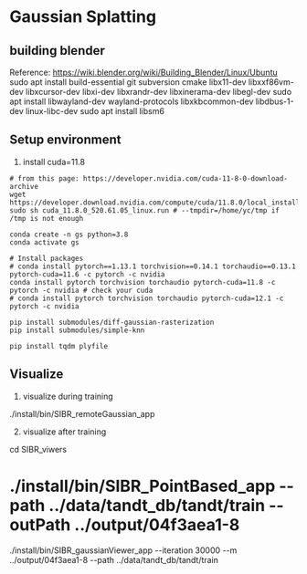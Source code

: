 

# Gaussian Splatting

## building blender
Reference: https://wiki.blender.org/wiki/Building_Blender/Linux/Ubuntu
sudo apt install build-essential git subversion cmake libx11-dev libxxf86vm-dev libxcursor-dev libxi-dev libxrandr-dev libxinerama-dev libegl-dev
sudo apt install libwayland-dev wayland-protocols libxkbcommon-dev libdbus-1-dev linux-libc-dev
sudo apt install libsm6



## Setup environment

1. install cuda=11.8
```
# from this page: https://developer.nvidia.com/cuda-11-8-0-download-archive
wget https://developer.download.nvidia.com/compute/cuda/11.8.0/local_installers/cuda_11.8.0_520.61.05_linux.run
sudo sh cuda_11.8.0_520.61.05_linux.run # --tmpdir=/home/yc/tmp if /tmp is not enough
```

```
conda create -n gs python=3.8
conda activate gs

# Install packages
# conda install pytorch==1.13.1 torchvision==0.14.1 torchaudio==0.13.1 pytorch-cuda=11.6 -c pytorch -c nvidia
conda install pytorch torchvision torchaudio pytorch-cuda=11.8 -c pytorch -c nvidia # check your cuda
# conda install pytorch torchvision torchaudio pytorch-cuda=12.1 -c pytorch -c nvidia

pip install submodules/diff-gaussian-rasterization
pip install submodules/simple-knn

pip install tqdm plyfile
```


## Visualize


1. visualize during training

./install/bin/SIBR_remoteGaussian_app

2. visualize after training

cd SIBR_viwers
# ./install/bin/SIBR_PointBased_app --path ../data/tandt_db/tandt/train --outPath ../output/04f3aea1-8
./install/bin/SIBR_gaussianViewer_app --iteration 30000 --m ../output/04f3aea1-8 --path ../data/tandt_db/tandt/train